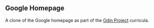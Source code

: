 ## Google Homepage

A clone of the Google homepage as part of the [Odin Project](http://www.theodinproject.com/) curricula.